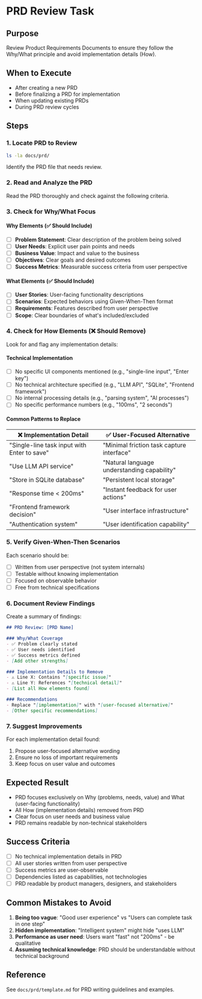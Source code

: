 # PRD Review Task

## Purpose

Review Product Requirements Documents to ensure they follow the Why/What principle and avoid implementation details (How).

## When to Execute

- After creating a new PRD
- Before finalizing a PRD for implementation
- When updating existing PRDs
- During PRD review cycles

## Steps

### 1. Locate PRD to Review

```bash
ls -la docs/prd/
```

Identify the PRD file that needs review.

### 2. Read and Analyze the PRD

Read the PRD thoroughly and check against the following criteria.

### 3. Check for Why/What Focus

#### Why Elements (✅ Should Include)

- [ ] **Problem Statement**: Clear description of the problem being solved
- [ ] **User Needs**: Explicit user pain points and needs
- [ ] **Business Value**: Impact and value to the business
- [ ] **Objectives**: Clear goals and desired outcomes
- [ ] **Success Metrics**: Measurable success criteria from user perspective

#### What Elements (✅ Should Include)

- [ ] **User Stories**: User-facing functionality descriptions
- [ ] **Scenarios**: Expected behaviors using Given-When-Then format
- [ ] **Requirements**: Features described from user perspective
- [ ] **Scope**: Clear boundaries of what's included/excluded

### 4. Check for How Elements (❌ Should Remove)

Look for and flag any implementation details:

#### Technical Implementation

- [ ] No specific UI components mentioned (e.g., "single-line input", "Enter key")
- [ ] No technical architecture specified (e.g., "LLM API", "SQLite", "Frontend framework")
- [ ] No internal processing details (e.g., "parsing system", "AI processes")
- [ ] No specific performance numbers (e.g., "100ms", "2 seconds")

#### Common Patterns to Replace

| ❌ Implementation Detail | ✅ User-Focused Alternative |
|-------------------------|----------------------------|
| "Single-line task input with Enter to save" | "Minimal friction task capture interface" |
| "Use LLM API service" | "Natural language understanding capability" |
| "Store in SQLite database" | "Persistent local storage" |
| "Response time < 200ms" | "Instant feedback for user actions" |
| "Frontend framework decision" | "User interface infrastructure" |
| "Authentication system" | "User identification capability" |

### 5. Verify Given-When-Then Scenarios

Each scenario should be:
- [ ] Written from user perspective (not system internals)
- [ ] Testable without knowing implementation
- [ ] Focused on observable behavior
- [ ] Free from technical specifications

### 6. Document Review Findings

Create a summary of findings:

```markdown
## PRD Review: [PRD Name]

### Why/What Coverage
- ✅ Problem clearly stated
- ✅ User needs identified
- ✅ Success metrics defined
- [Add other strengths]

### Implementation Details to Remove
- ⚠️ Line X: Contains "[specific issue]"
- ⚠️ Line Y: References "[technical detail]"
- [List all How elements found]

### Recommendations
- Replace "[implementation]" with "[user-focused alternative]"
- [Other specific recommendations]
```

### 7. Suggest Improvements

For each implementation detail found:
1. Propose user-focused alternative wording
2. Ensure no loss of important requirements
3. Keep focus on user value and outcomes

## Expected Result

- PRD focuses exclusively on Why (problems, needs, value) and What (user-facing functionality)
- All How (implementation details) removed from PRD
- Clear focus on user needs and business value
- PRD remains readable by non-technical stakeholders

## Success Criteria

- [ ] No technical implementation details in PRD
- [ ] All user stories written from user perspective
- [ ] Success metrics are user-observable
- [ ] Dependencies listed as capabilities, not technologies
- [ ] PRD readable by product managers, designers, and stakeholders

## Common Mistakes to Avoid

1. **Being too vague**: "Good user experience" vs "Users can complete task in one step"
2. **Hidden implementation**: "Intelligent system" might hide "uses LLM"
3. **Performance as user need**: Users want "fast" not "200ms" - be qualitative
4. **Assuming technical knowledge**: PRD should be understandable without technical background

## Reference

See `docs/prd/template.md` for PRD writing guidelines and examples.